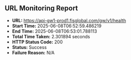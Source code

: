 ## URL Monitoring Report

- **URL:** https://api-gw1-prod1.fisglobal.com/gw/v1/health
- **Start Time:** 2025-06-08T06:52:59.486219
- **End Time:** 2025-06-08T06:53:01.788113
- **Total Time Taken:** 2.301894 seconds
- **HTTP Status Code:** 200
- **Status:** Success
- **Failure Reason:** N/A
